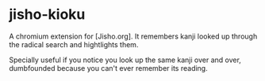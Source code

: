 jisho-kioku
===========

A chromium extension for [Jisho.org]. It remembers kanji looked up through the radical search and hightlights them.

Specially useful if you notice you look up the same kanji over and over, dumbfounded because you can't ever remember its reading.
